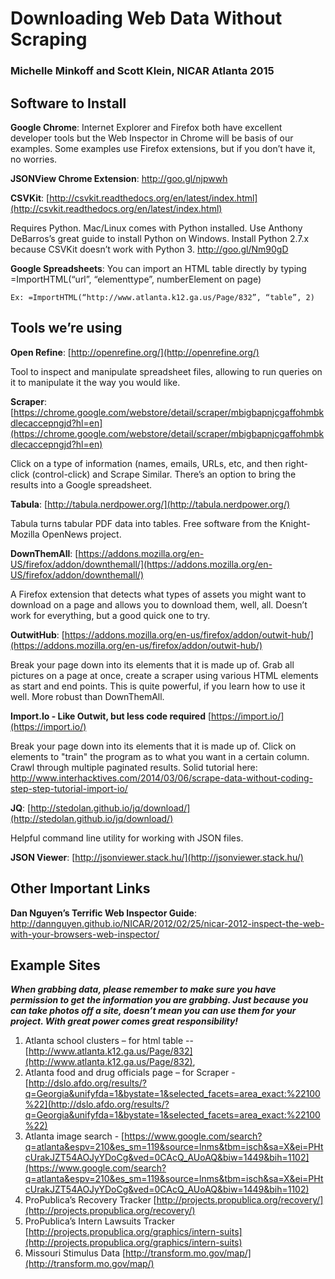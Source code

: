# Downloading Web Data Without Scraping

### Michelle Minkoff and Scott Klein, NICAR Atlanta 2015

## Software to Install

**Google Chrome**: Internet Explorer and Firefox both have excellent developer tools but the Web Inspector in Chrome will be basis of our examples. Some examples use Firefox extensions, but if you don’t have it, no worries.

**JSONView Chrome Extension**: http://goo.gl/njpwwh

**CSVKit**: [http://csvkit.readthedocs.org/en/latest/index.html](http://csvkit.readthedocs.org/en/latest/index.html)

Requires Python. Mac/Linux comes with Python installed. Use Anthony DeBarros’s great guide to install Python on Windows. Install Python 2.7.x because CSVKit doesn’t work with Python 3. http://goo.gl/Nm90gD

**Google Spreadsheets**: You can import an HTML table directly by typing =ImportHTML(“url”, “elementtype”, numberElement on page)

```Ex: =ImportHTML(“http://www.atlanta.k12.ga.us/Page/832”, “table”, 2)```

## Tools we’re using

**Open Refine**: [http://openrefine.org/](http://openrefine.org/)

Tool to inspect and manipulate spreadsheet files, allowing to run queries on it to manipulate it the way you would like.

**Scraper**:
[https://chrome.google.com/webstore/detail/scraper/mbigbapnjcgaffohmbkdlecaccepngjd?hl=en](https://chrome.google.com/webstore/detail/scraper/mbigbapnjcgaffohmbkdlecaccepngjd?hl=en)

Click on a type of information (names, emails, URLs, etc, and then right-click (control-click) and Scrape Similar. There’s an option to bring the results into a Google spreadsheet.

**Tabula**:
[http://tabula.nerdpower.org/](http://tabula.nerdpower.org/)

Tabula turns tabular PDF data into tables. Free software from the Knight-Mozilla OpenNews project.

**DownThemAll**:
[https://addons.mozilla.org/en-US/firefox/addon/downthemall/](https://addons.mozilla.org/en-US/firefox/addon/downthemall/)

A Firefox extension that detects what types of assets you might want to download on a page and allows you to download them, well, all. Doesn’t work for everything, but a good quick one to try.

**OutwitHub**:
[https://addons.mozilla.org/en-us/firefox/addon/outwit-hub/](https://addons.mozilla.org/en-us/firefox/addon/outwit-hub/)

Break your page down into its elements that it is made up of. Grab all pictures on a page at once, create a scraper using various HTML elements as start and end points. This is quite powerful, if you learn how to use it well. More robust than  DownThemAll.

**Import.Io - Like Outwit, but less code required**
[https://import.io/](https://import.io/)

Break your page down into its elements that it is made up of. Click on elements to "train" the program as to what you want in a certain column. Crawl through multiple paginated results. Solid tutorial here: http://www.interhacktives.com/2014/03/06/scrape-data-without-coding-step-step-tutorial-import-io/

**JQ**:
[http://stedolan.github.io/jq/download/](http://stedolan.github.io/jq/download/)

Helpful command line utility for working with JSON files.

**JSON Viewer**:
[http://jsonviewer.stack.hu/](http://jsonviewer.stack.hu/)


## Other Important Links

**Dan Nguyen’s Terrific Web Inspector Guide**:
http://dannguyen.github.io/NICAR/2012/02/25/nicar-2012-inspect-the-web-with-your-browsers-web-inspector/

## Example Sites

**_When grabbing data, please remember to make sure you have permission to get the information you are grabbing. Just because you can take photos off a site, doesn’t mean you can use them for your project. With great power comes great responsibility!_**

1. Atlanta school clusters – for html table -- [http://www.atlanta.k12.ga.us/Page/832](http://www.atlanta.k12.ga.us/Page/832),
1. Atlanta food and drug officials page – for Scraper - [http://dslo.afdo.org/results/?q=Georgia&unifyfda=1&bystate=1&selected_facets=area_exact:%22100%22](http://dslo.afdo.org/results/?q=Georgia&unifyfda=1&bystate=1&selected_facets=area_exact:%22100%22)
1. Atlanta image search - [https://www.google.com/search?q=atlanta&espv=210&es_sm=119&source=lnms&tbm=isch&sa=X&ei=PHtcUrakJZT54AOJyYDoCg&ved=0CAcQ_AUoAQ&biw=1449&bih=1102](https://www.google.com/search?q=atlanta&espv=210&es_sm=119&source=lnms&tbm=isch&sa=X&ei=PHtcUrakJZT54AOJyYDoCg&ved=0CAcQ_AUoAQ&biw=1449&bih=1102)
1. ProPublica’s Recovery Tracker [http://projects.propublica.org/recovery/](http://projects.propublica.org/recovery/)
1. ProPublica’s Intern Lawsuits Tracker [http://projects.propublica.org/graphics/intern-suits](http://projects.propublica.org/graphics/intern-suits)
1. Missouri Stimulus Data [http://transform.mo.gov/map/](http://transform.mo.gov/map/)